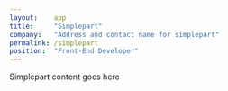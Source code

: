 ```yaml
---
layout:    app
title:     "Simplepart"
company:   "Address and contact name for simplepart"
permalink: /simplepart
position:  "Front-End Developer"
---
```

Simplepart content goes here
